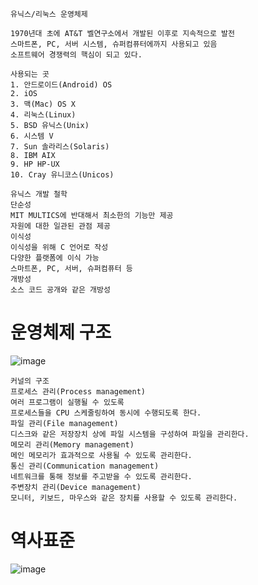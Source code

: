 ```
유닉스/리눅스 운영체제

1970년대 초에 AT&T 벨연구소에서 개발된 이후로 지속적으로 발전
스마트폰, PC, 서버 시스템, 슈퍼컴퓨터에까지 사용되고 있음
소프트웨어 경쟁력의 핵심이 되고 있다.

사용되는 곳
1. 안드로이드(Android) OS
2. iOS
3. 맥(Mac) OS X
4. 리눅스(Linux)
5. BSD 유닉스(Unix)
6. 시스템 V
7. Sun 솔라리스(Solaris)
8. IBM AIX
9. HP HP-UX
10. Cray 유니코스(Unicos)

```

```
유닉스 개발 철학
단순성
MIT MULTICS에 반대해서 최소한의 기능만 제공
자원에 대한 일관된 관점 제공
이식성
이식성을 위해 C 언어로 작성
다양한 플랫폼에 이식 가능
스마트폰, PC, 서버, 슈퍼컴퓨터 등
개방성
소스 코드 공개와 같은 개방성
```
# 운영체제 구조
![image](https://github.com/this-is-hwi/sysprogramming/assets/163086402/024037fe-ff59-471f-9d02-06bbda3edbf3)

```
커널의 구조
프로세스 관리(Process management)
여러 프로그램이 실행될 수 있도록
프로세스들을 CPU 스케줄링하여 동시에 수행되도록 한다.
파일 관리(File management)
디스크와 같은 저장장치 상에 파일 시스템을 구성하여 파일을 관리한다.
메모리 관리(Memory management)
메인 메모리가 효과적으로 사용될 수 있도록 관리한다.
통신 관리(Communication management)
네트워크를 통해 정보를 주고받을 수 있도록 관리한다.
주변장치 관리(Device management)
모니터, 키보드, 마우스와 같은 장치를 사용할 수 있도록 관리한다.
```
# 역사표준
![image](https://github.com/this-is-hwi/sysprogramming/assets/163086402/20ac9a96-b342-4b77-9b55-aaf5da13a8fb)
